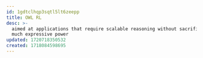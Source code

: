 ```yaml
---
id: 1gdtclhqp3sqtl5lt6zeepp
title: OWL RL
desc: >-
  aimed at applications that require scalable reasoning without sacrificing too
  much expressive power
updated: 1720718350532
created: 1718084598695
---
```

